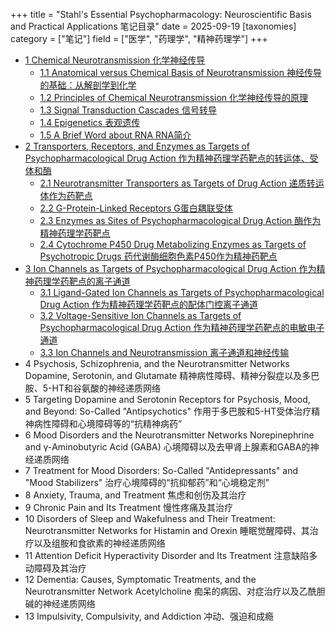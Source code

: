 +++
title = "Stahl's Essential Psychopharmacology: Neuroscientific Basis and Practical Applications 笔记目录"
date = 2025-09-19
[taxonomies]
category = ["笔记"]
field = ["医学", "药理学", "精神药理学"]
+++

* [1 Chemical Neurotransmission 化学神经传导](/blog/20250919-psychopharmacology-note-chapter-1)
    * [1.1 Anatomical versus Chemical Basis of Neurotransmission 神经传导的基础：从解剖学到化学](/blog/20250919-psychopharmacology-note-chapter-1/#1-1-anatomical-versus-chemical-basis-of-neurotransmission-shen-jing-chuan-dao-de-ji-chu-cong-jie-pou-xue-dao-hua-xue)
    * [1.2 Principles of Chemical Neurotransmission 化学神经传导的原理](/blog/20250919-psychopharmacology-note-chapter-1/#1-2-principles-of-chemical-neurotransmission-hua-xue-shen-jing-chuan-dao-de-yuan-li)
    * [1.3 Signal Transduction Cascades 信号转导](/blog/20250919-psychopharmacology-note-chapter-1/#1-3-signal-transduction-cascades-xin-hao-zhuan-dao)
    * [1.4 Epigenetics 表观遗传](/blog/20250919-psychopharmacology-note-chapter-1/#1-4-epigenetics-biao-guan-yi-chuan)
    * [1.5 A Brief Word about RNA RNA简介](/blog/20250919-psychopharmacology-note-chapter-1/#1-5-a-brief-word-about-rna-rnajian-jie)
* [2 Transporters, Receptors, and Enzymes as Targets of Psychopharmacological Drug Action 作为精神药理学药靶点的转运体、受体和酶](/blog/20250919-psychopharmacology-note-chapter-2)
    * [2.1 Neurotransmitter Transporters as Targets of Drug Action 递质转运体作为药靶点](/blog/20250919-psychopharmacology-note-chapter-2/#2-1-neurotransmitter-transporters-as-targets-of-drug-action-di-zhi-zhuan-yun-ti-zuo-wei-yao-ba-dian)
    * [2.2 G-Protein-Linked Receptors G蛋白耦联受体](/blog/20250919-psychopharmacology-note-chapter-2/#2-2-g-protein-linked-receptors-gdan-bai-ou-lian-shou-ti)
    * [2.3 Enzymes as Sites of Psychopharmacological Drug Action 酶作为精神药理学药靶点](/blog/20250919-psychopharmacology-note-chapter-2/#2-3-enzymes-as-sites-of-psychopharmacological-drug-action-mei-zuo-wei-jing-shen-yao-li-xue-yao-ba-dian)
    * [2.4 Cytochrome P450 Drug Metabolizing Enzymes as Targets of Psychotropic Drugs 药代谢酶细胞色素P450作为精神药靶点](/blog/20250919-psychopharmacology-note-chapter-2/#2-4-cytochrome-p450-drug-metabolizing-enzymes-as-targets-of-psychotropic-drugs-yao-dai-xie-mei-xi-bao-se-su-p450zuo-wei-jing-shen-yao-ba-dian)
* [3 Ion Channels as Targets of Psychopharmacological Drug Action 作为精神药理学药靶点的离子通道](/blog/20251021-psychopharmacology-note-chapter-3/)
    * [3.1 Ligand-Gated Ion Channels as Targets of Psychopharmacological Drug Action 作为精神药理学药靶点的配体门控离子通道](/20251021-psychopharmacology-note-chapter-3/#3-1-ligand-gated-ion-channels-as-targets-of-psychopharmacological-drug-action-zuo-wei-jing-shen-yao-li-xue-yao-ba-dian-de-pei-ti-men-kong-chi-zi-tong-dao)
    * [3.2 Voltage-Sensitive Ion Channels as Targets of Psychopharmacological Drug Action 作为精神药理学药靶点的电敏电子通道](/blog/20251021-psychopharmacology-note-chapter-3/#3-2-voltage-sensitive-ion-channels-as-targets-of-psychopharmacological-drug-action-zuo-wei-jing-shen-yao-li-xue-yao-ba-dian-de-dian-min-dian-zi-tong-dao)
    * [3.3 Ion Channels and Neurotransmission 离子通道和神经传输](/blog/20251021-psychopharmacology-note-chapter-3/#3-3-ion-channels-and-neurotransmission-chi-zi-tong-dao-he-shen-jing-chuan-shu)
* 4 Psychosis, Schizophrenia, and the Neurotransmitter Networks Dopamine, Serotonin, and Glutamate 精神病性障碍、精神分裂症以及多巴胺、5-HT和谷氨酸的神经递质网络
* 5 Targeting Dopamine and Serotonin Receptors for Psychosis, Mood, and Beyond: So-Called "Antipsychotics" 作用于多巴胺和5-HT受体治疗精神病性障碍和心境障碍等的“抗精神病药”
* 6 Mood Disorders and the Neurotransmitter Networks Norepinephrine and γ-Aminobutyric Acid (GABA) 心境障碍以及去甲肾上腺素和GABA的神经递质网络
* 7 Treatment for Mood Disorders: So-Called "Antidepressants" and "Mood Stabilizers" 治疗心境障碍的“抗抑郁药”和“心境稳定剂”
* 8 Anxiety, Trauma, and Treatment 焦虑和创伤及其治疗
* 9 Chronic Pain and Its Treatment 慢性疼痛及其治疗
* 10 Disorders of Sleep and Wakefulness and Their Treatment: Neurotransmitter Networks for Histamin and Orexin 睡眠觉醒障碍、其治疗以及组胺和食欲素的神经递质网络
* 11 Attention Deficit Hyperactivity Disorder and Its Treatment 注意缺陷多动障碍及其治疗
* 12 Dementia: Causes, Symptomatic Treatments, and the Neurotransmitter Network Acetylcholine 痴呆的病因、对症治疗以及乙酰胆碱的神经递质网络
* 13 Impulsivity, Compulsivity, and Addiction 冲动、强迫和成瘾
